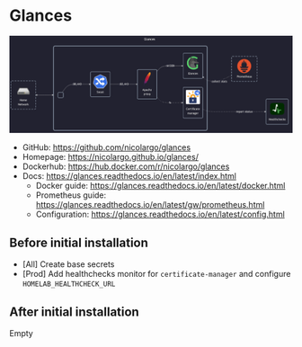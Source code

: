# Glances

![diagram](../../docs/diagrams/out/apps/glances.png)

- GitHub: <https://github.com/nicolargo/glances>
- Homepage: <https://nicolargo.github.io/glances/>
- Dockerhub: <https://hub.docker.com/r/nicolargo/glances>
- Docs: <https://glances.readthedocs.io/en/latest/index.html>
    - Docker guide: <https://glances.readthedocs.io/en/latest/docker.html>
    - Prometheus guide: <https://glances.readthedocs.io/en/latest/gw/prometheus.html>
    - Configuration: <https://glances.readthedocs.io/en/latest/config.html>

## Before initial installation

- \[All\] Create base secrets
- \[Prod\] Add healthchecks monitor for `certificate-manager` and configure `HOMELAB_HEALTHCHECK_URL`

## After initial installation

Empty
